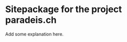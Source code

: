 Sitepackage for the project paradeis.ch
==============================================================

Add some explanation here.
